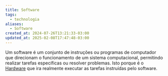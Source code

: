 ```yaml
---
title: Software
tags:
  - technologia
aliases:
  - Software
created_at: 2024-07-26T13:21:33-03:00
updated_at: 2025-02-08T17:47:48-03:00
---
```


Um software é um conjunto de instruções ou programas de computador que direcionam o funcionamento de um sistema computacional, permitindo realizar tarefas específicas ou resolver problemas. Isto porque é o [Hardware](Hardware.md) que ira realmente executar as tarefas instruídas pelo software.